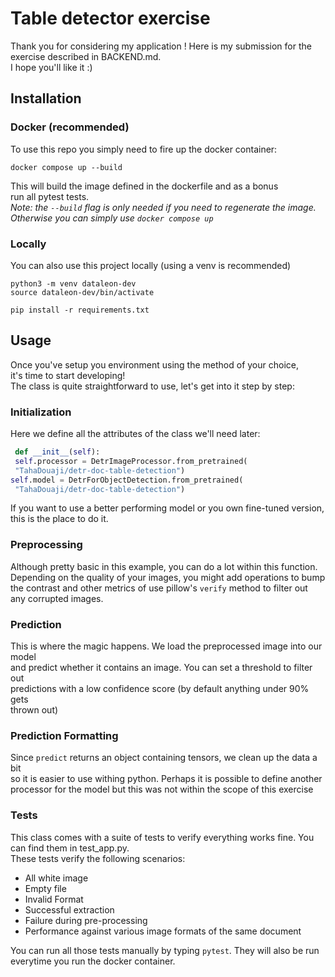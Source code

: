 # Table detector exercise  
  Thank you for considering my application ! Here is my submission for the
  exercise described in BACKEND.md.  
  I hope you'll like it :) 
  
## Installation   
### Docker (recommended)  
To use this repo you simply need to fire up the docker container:  
  
```shell  
docker compose up --build  
```
This will build the image defined in the dockerfile and as a bonus  
run all pytest tests.  
_Note: the `--build` flag is only needed if you need to regenerate the image.  
Otherwise you can simply use `docker compose up`_
### Locally  
You can also use this project locally (using a venv is recommended)  
  
```shell  
python3 -m venv dataleon-dev  
source dataleon-dev/bin/activate  
  
pip install -r requirements.txt  
```  
  
## Usage  
Once you've setup you environment using the method of your choice,  
it's time to start developing!    
The class is quite straightforward to use, let's get into it step by step:  
### Initialization  
Here we define all the attributes of the class we'll need later:  
```python  
 def __init__(self):  
 self.processor = DetrImageProcessor.from_pretrained(  
 "TahaDouaji/detr-doc-table-detection") 
self.model = DetrForObjectDetection.from_pretrained(  
 "TahaDouaji/detr-doc-table-detection")  
```  
If you want to use a better performing model or you own fine-tuned version,  
this is the place to do it.    
  
### Preprocessing  
Although pretty basic in this example, you can do a lot within this function.  
Depending on the quality of your images, you might add operations to bump  
the contrast and other metrics of use pillow's `verify` method to filter out  
any corrupted images.  
  
### Prediction  
This is where the magic happens. We load the preprocessed image into our model   
and predict whether it contains an image. You can set a threshold to filter out  
predictions with a low confidence score (by default anything under 90% gets  
thrown out)  
  
### Prediction Formatting  
Since `predict` returns an object containing tensors, we clean up the data a bit  
so it is easier to use withing python. Perhaps it is possible to define another  
processor for the model but this was not within the scope of this exercise

### Tests
This class comes with a suite of tests to verify everything works fine.
You can find them in test_app.py.  
These tests verify the following scenarios:  
- All white image  
- Empty file  
- Invalid Format
- Successful extraction
- Failure during pre-processing
- Performance against various image formats of the same document

You can run all those tests manually by typing `pytest`. They will also be run
everytime you run the docker container.
